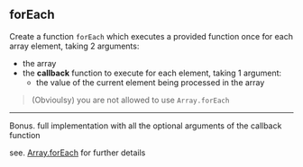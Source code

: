## forEach

Create a function `forEach` which executes a provided function once for each array element, taking 2 arguments:
  - the array
  - the **callback** function to execute for each element, taking 1 argument:
    - the value of the current element being processed in the array

> (Obvioulsy) you are not allowed to use `Array.forEach`


---

Bonus. full implementation with all the optional arguments of the callback function

see. [Array.forEach](http://devdocs.io/javascript/global_objects/array/foreach) for further details
